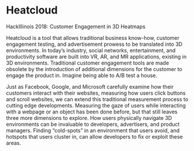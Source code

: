 # Heatcloud
HackIllinois 2018: Customer Engagement in 3D Heatmaps


Heatcloud is a tool that allows traditional business know-how, customer engagement testing, and advertisement prowess to be translated into 3D environments. In today’s industry, social networks, entertainment, and productivity software are built into VR, AR, and MR applications, existing in 3D environments. Traditional customer engagement tools are made obsolete by the introduction of additional dimensions for the customer to engage the product in. Imagine being able to A/B test a house.

Just as Facebook, Google, and Microsoft carefully examine how their customers interact with their websites, measuring how users click buttons and scroll websites, we can extend this traditional measurement process to cutting edge developments. Measuring the gaze of users while interacting with a webpage or an object has been done before, but that still leaves three more dimensions to explore. How users physically navigate 3D environments can be invaluable to developers, advertisers, and product managers. Finding “cold-spots” in an environment that users avoid, and hotspots that users cluster in, can allow developers to fix or exploit these areas.

